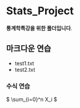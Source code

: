 # Stats_Project
__통계학특강을 위한 폴더입니다__.

## 마크다운 연습

- test1.txt
- test2.txt

### 수식 연습
$ \sum_{i=0}^n X_i $
